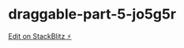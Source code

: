 # draggable-part-5-jo5g5r

[Edit on StackBlitz ⚡️](https://stackblitz.com/edit/draggable-part-5-jo5g5r)